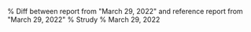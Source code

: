 % Diff between report from "March 29, 2022" and reference report from "March 29, 2022"
% Strudy
% March 29, 2022


